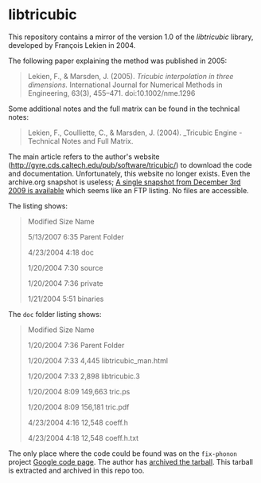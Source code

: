 # libtricubic

This repository contains a mirror of the version 1.0 of the _libtricubic_
library, developed by François Lekien in 2004.

The following paper explaining the method was published in 2005:

> Lekien, F., & Marsden, J. (2005). _Tricubic interpolation in three
> dimensions._ International Journal for Numerical Methods in Engineering,
> 63(3), 455–471. doi:10.1002/nme.1296

Some additional notes and the full matrix can be found in the technical notes:

> Lekien, F., Coulliette, C., & Marsden, J. (2004). _Tricubic Engine - Technical
> Notes and Full Matrix.

The main article refers to the author's website
(http://gyre.cds.caltech.edu/pub/software/tricubic/) to download the code and
documentation. Unfortunately, this website no longer exists. Even the
archive.org snapshot is useless; [A single snapshot from December 3rd 2009 is
available](https://web.archive.org/web/20091203115835/http://gyre.cds.caltech.edu/pub/software/tricubic)
which seems like an FTP listing. No files are accessible.

The listing shows:

>  Modified                      Size      Name
>
> 5/13/2007     6:35         <Folder>   Parent Folder
>
> 4/23/2004     4:18         <Folder>   doc
>
> 1/20/2004     7:30         <Folder>   source
>
> 1/20/2004     7:36         <Folder>   private
>
> 1/21/2004     5:51         <Folder>   binaries

The `doc` folder listing shows:

>  Modified                      Size      Name
>
> 1/20/2004     7:36         <Folder>   Parent Folder
>
> 1/20/2004     7:33            4,445   libtricubic_man.html
>
> 1/20/2004     7:33            2,898   libtricubic.3
>
> 1/20/2004     8:09          149,663   tric.ps
>
> 1/20/2004     8:09          156,181   tric.pdf
>
> 4/23/2004     4:16           12,548   coeff.h
>
> 4/23/2004     4:18           12,548   coeff.h.txt

The only place where the code could be found was on the `fix-phonon` project
[Google code page](https://code.google.com/p/fix-phonon/). The author has
[archived the tarball](https://code.google.com/p/fix-phonon/downloads/detail?name=tricubic-1.0.tgz&can=2&q=).
This tarball is extracted and archived in this repo too.
